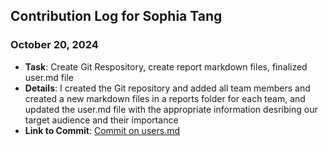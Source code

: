 ## Contribution Log for Sophia Tang

### October 20, 2024
- **Task**: Create Git Respository, create report markdown files, finalized user.md file 
- **Details**: I created the Git repository and added all team members and created a new markdown files in a reports folder for each team, and updated the user.md file with the appropriate information desribing our target audience and their importance 
- **Link to Commit**: [Commit on users.md](https://github.com/sophiatangg/CS326Team26/commit/1d2cc991eb0bd3c60535b1777786ad1c4f0def92)
  

